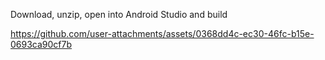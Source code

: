 Download, unzip, open into Android Studio and build 



https://github.com/user-attachments/assets/0368dd4c-ec30-46fc-b15e-0693ca90cf7b

